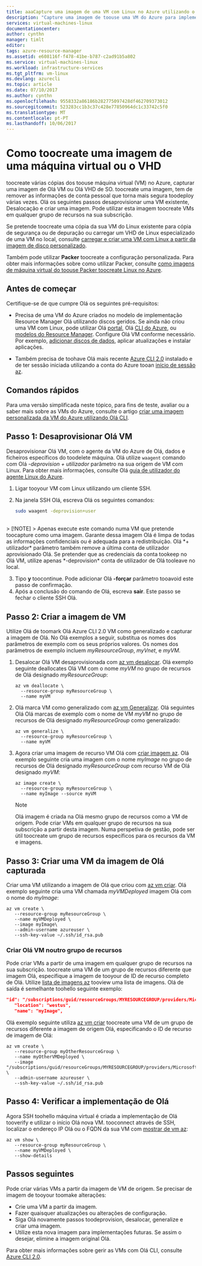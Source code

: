 ```yaml
---
title: aaaCapture uma imagem de uma VM com Linux no Azure utilizando o CLI 2.0 | Microsoft Docs
description: "Capture uma imagem de toouse uma VM do Azure para implementações em massa com Olá Azure CLI 2.0."
services: virtual-machines-linux
documentationcenter: 
author: cynthn
manager: timlt
editor: 
tags: azure-resource-manager
ms.assetid: e608116f-f478-41be-b787-c2ad91b5a802
ms.service: virtual-machines-linux
ms.workload: infrastructure-services
ms.tgt_pltfrm: vm-linux
ms.devlang: azurecli
ms.topic: article
ms.date: 07/10/2017
ms.author: cynthn
ms.openlocfilehash: 9558332a86186b282775097428df462709373012
ms.sourcegitcommit: 523283cc1b3c37c428e77850964dc1c33742c5f0
ms.translationtype: MT
ms.contentlocale: pt-PT
ms.lasthandoff: 10/06/2017
---
```

# <a name="how-toocreate-an-image-of-a-virtual-machine-or-vhd"></a>Como toocreate uma imagem de uma máquina virtual ou o VHD

<!-- generalize, image - extended version of hello tutorial-->

toocreate várias cópias dos toouse máquina virtual (VM) no Azure, capturar uma imagem de Olá VM ou Olá VHD de SO. toocreate uma imagem, tem de remover as informações de conta pessoal que torna mais segura toodeploy várias vezes. Olá os seguintes passos desaprovisionar uma VM existente, Desalocação e criar uma imagem. Pode utilizar esta imagem toocreate VMs em qualquer grupo de recursos na sua subscrição.

Se pretende toocreate uma cópia da sua VM do Linux existente para cópia de segurança ou de depuração ou carregar um VHD de Linux especializado de uma VM no local, consulte [carregar e criar uma VM com Linux a partir da imagem de disco personalizado](upload-vhd.md).  

Também pode utilizar **Packer** toocreate a configuração personalizada. Para obter mais informações sobre como utilizar Packer, consulte [como imagens de máquina virtual do toouse Packer toocreate Linux no Azure](build-image-with-packer.md).


## <a name="before-you-begin"></a>Antes de começar
Certifique-se de que cumpre Olá os seguintes pré-requisitos:

* Precisa de uma VM do Azure criados no modelo de implementação Resource Manager Olá utilizando discos geridos. Se ainda não criou uma VM com Linux, pode utilizar Olá [portal](quick-create-portal.md), Olá [CLI do Azure](quick-create-cli.md), ou [modelos do Resource Manager](create-ssh-secured-vm-from-template.md). Configure Olá VM conforme necessário. Por exemplo, [adicionar discos de dados](add-disk.md), aplicar atualizações e instalar aplicações. 

* Também precisa de toohave Olá mais recente [Azure CLI 2.0](/cli/azure/install-az-cli2) instalado e de ter sessão iniciada utilizando a conta do Azure tooan [início de sessão az](/cli/azure/#login).

## <a name="quick-commands"></a>Comandos rápidos

Para uma versão simplificada neste tópico, para fins de teste, avaliar ou a saber mais sobre as VMs do Azure, consulte o artigo [criar uma imagem personalizada da VM do Azure utilizando Olá CLI](tutorial-custom-images.md).


## <a name="step-1-deprovision-hello-vm"></a>Passo 1: Desaprovisionar Olá VM
Desaprovisionar Olá VM, com o agente da VM do Azure de Olá, dados e ficheiros específicos do toodelete máquina. Olá utilize `waagent` comando com Olá *-deprovision + utilizador* parâmetro na sua origem de VM com Linux. Para obter mais informações, consulte Olá [guia de utilizador do agente Linux do Azure](../windows/agent-user-guide.md).

1. Ligar tooyour VM com Linux utilizando um cliente SSH.
2. Na janela SSH Olá, escreva Olá os seguintes comandos:
   
    ```bash
    sudo waagent -deprovision+user
    ```
<br>
   > [!NOTE]
   > Apenas execute este comando numa VM que pretende toocapture como uma imagem. Garante dessa imagem Olá é limpa de todas as informações confidenciais ou é adequada para a redistribuição. Olá *+ utilizador* parâmetro também remove a última conta de utilizador aprovisionado Olá. Se pretender que as credenciais da conta tookeep no Olá VM, utilize apenas *-deprovision* conta de utilizador de Olá tooleave no local.
 
3. Tipo **y** toocontinue. Pode adicionar Olá **-forçar** parâmetro tooavoid este passo de confirmação.
4. Após a conclusão do comando de Olá, escreva **sair**. Este passo se fechar o cliente SSH Olá.

## <a name="step-2-create-vm-image"></a>Passo 2: Criar a imagem de VM
Utilize Olá de toomark Olá Azure CLI 2.0 VM como generalizado e capturar a imagem de Olá. No Olá exemplos a seguir, substitua os nomes dos parâmetros de exemplo com os seus próprios valores. Os nomes dos parâmetros de exemplo incluem *myResourceGroup*, *myVnet*, e *myVM*.

1. Desalocar Olá VM desaprovisionada com [az vm desalocar](/cli//azure/vm#deallocate). Olá exemplo seguinte deallocates Olá VM com o nome *myVM* no grupo de recursos de Olá designado *myResourceGroup*:
   
    ```azurecli
    az vm deallocate \
      --resource-group myResourceGroup \
      --name myVM
    ```

2. Olá marca VM como generalizado com [az vm Generalizar](/cli//azure/vm#generalize). Olá seguintes Olá Olá marcas de exemplo com o nome de VM *myVM* no grupo de recursos de Olá designado *myResourceGroup* como generalizado:
   
    ```azurecli
    az vm generalize \
      --resource-group myResourceGroup \
      --name myVM
    ```

3. Agora criar uma imagem de recurso VM Olá com [criar imagem az](/cli//azure/image#create). Olá exemplo seguinte cria uma imagem com o nome *myImage* no grupo de recursos de Olá designado *myResourceGroup* com recurso VM de Olá designado *myVM*:
   
    ```azurecli
    az image create \
      --resource-group myResourceGroup \
      --name myImage --source myVM
    ```
   
   > [!NOTE]
   > Olá imagem é criada na Olá mesmo grupo de recursos como a VM de origem. Pode criar VMs em qualquer grupo de recursos na sua subscrição a partir desta imagem. Numa perspetiva de gestão, pode ser útil toocreate um grupo de recursos específicos para os recursos da VM e imagens.

## <a name="step-3-create-a-vm-from-hello-captured-image"></a>Passo 3: Criar uma VM da imagem de Olá capturada
Criar uma VM utilizando a imagem de Olá que criou com [az vm criar](/cli/azure/vm#create). Olá exemplo seguinte cria uma VM chamada *myVMDeployed* imagem Olá com o nome do *myImage*:

```azurecli
az vm create \
   --resource-group myResourceGroup \
   --name myVMDeployed \
   --image myImage\
   --admin-username azureuser \
   --ssh-key-value ~/.ssh/id_rsa.pub
```

### <a name="creating-hello-vm-in-another-resource-group"></a>Criar Olá VM noutro grupo de recursos 

Pode criar VMs a partir de uma imagem em qualquer grupo de recursos na sua subscrição. toocreate uma VM de um grupo de recursos diferente que imagem Olá, especifique a imagem de tooyour de ID de recurso completo de Olá. Utilize [lista de imagens az](/cli/azure/image#list) tooview uma lista de imagens. Olá de saída é semelhante toohello seguinte exemplo:

```json
"id": "/subscriptions/guid/resourceGroups/MYRESOURCEGROUP/providers/Microsoft.Compute/images/myImage",
   "location": "westus",
   "name": "myImage",
```

Olá exemplo seguinte utiliza [az vm criar](/cli/azure/vm#create) toocreate uma VM de um grupo de recursos diferente a imagem de origem Olá, especificando o ID de recurso de imagem de Olá:

```azurecli
az vm create \
   --resource-group myOtherResourceGroup \
   --name myOtherVMDeployed \
   --image "/subscriptions/guid/resourceGroups/MYRESOURCEGROUP/providers/Microsoft.Compute/images/myImage" \
   --admin-username azureuser \
   --ssh-key-value ~/.ssh/id_rsa.pub
```


## <a name="step-4-verify-hello-deployment"></a>Passo 4: Verificar a implementação de Olá

Agora SSH toohello máquina virtual é criada a implementação de Olá tooverify e utilizar o início Olá nova VM. tooconnect através de SSH, localizar o endereço IP Olá ou o FQDN da sua VM com [mostrar de vm az](/cli/azure/vm#show):

```azurecli
az vm show \
   --resource-group myResourceGroup \
   --name myVMDeployed \
   --show-details
```

## <a name="next-steps"></a>Passos seguintes
Pode criar várias VMs a partir da imagem de VM de origem. Se precisar de imagem de tooyour toomake alterações: 

- Crie uma VM a partir da imagem.
- Fazer quaisquer atualizações ou alterações de configuração.
- Siga Olá novamente passos toodeprovision, desalocar, generalize e criar uma imagem.
- Utilize esta nova imagem para implementações futuras. Se assim o desejar, elimine a imagem original Olá.

Para obter mais informações sobre gerir as VMs com Olá CLI, consulte [Azure CLI 2.0](/cli/azure/overview).
